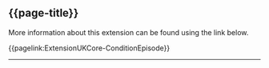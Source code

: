 ## {{page-title}}

More information about this extension can be found using the link below.

{{pagelink:ExtensionUKCore-ConditionEpisode}}


---